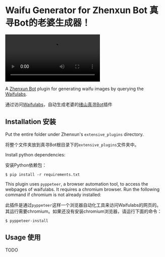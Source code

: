 # Waifu Generator for Zhenxun Bot 真寻Bot的老婆生成器！

![demo](https://storage.googleapis.com/sizigi-public-bucket/website/tween1.mp4)

A [Zhenxun Bot](https://github.com/HibiKier/zhenxun_bot) plugin for generating waifu images by querying the [Waifulabs](https://www.waifulabs.com). 

通过访问[Waifulabs](https://www.waifulabs.com)，自动生成老婆的[绪山真寻Bot]((https://github.com/HibiKier/zhenxun_bot))插件

## Installation 安装

Put the entire folder under Zhenxun's `extensive_plugins` directory.

将整个文件夹放到真寻Bot根目录下的`extensive_plugins`文件夹中。

Install python dependencies:

安装Python依赖包：

```shell
$ pip install -r requirements.txt
```

This plugin uses `pyppeteer`, a browser automation tool, to access the webpages of waifulabs. It requires a chromium 
browser. Run the following command if chromium is not already installed:

此插件是通过`pyppeteer`这样一个浏览器自动化工具来访问Waifulabs的网页的。其运行需要chromium。如果还没有安装chromium浏览器，请运行下面的命令：

```shell
$ pyppeteer-install
```

## Usage 使用

TODO
